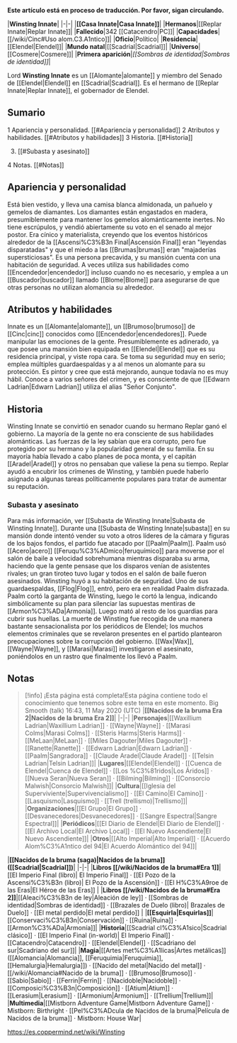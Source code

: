 **Este artículo está en proceso de traducción. Por favor, sigan circulando.**


|**Winsting Innate**|
|-|-|
|**[[Casa Innate\|Casa Innate]]**|
|**Hermanos**|[[Replar Innate\|Replar Innate]]|
|**Fallecido**|342 [[Catacendro\|PC]]|
|**Capacidades**|[[/wiki/Cinc#Uso alom.C3.A1ntico]]|
|**Oficio**|Político|
|**Residencia**|[[Elendel\|Elendel]]|
|**Mundo natal**|[[Scadrial\|Scadrial]]|
|**Universo**|[[Cosmere\|Cosmere]]|
|**Primera aparición**|*[[Sombras de identidad\|Sombras de identidad]]*|

Lord **Winsting Innate** es un [[Alomante\|alomante]] y miembro del Senado de [[Elendel\|Elendel]] en [[Scadrial\|Scadrial]]. Es el hermano de [[Replar Innate\|Replar Innate]], el gobernador de Elendel.

## Sumario

1 Apariencia y personalidad. [[#Apariencia y personalidad]] 
2 Atributos y habilidades. [[#Atributos y habilidades]] 
3 Historia. [[#Historia]] 

3. [[#Subasta y asesinato]] 


4 Notas. [[#Notas]] 


## Apariencia y personalidad
Está bien vestido, y lleva una camisa blanca almidonada, un pañuelo y gemelos de diamantes. Los diamantes están engastados en madera, presumiblemente para mantener los gemelos alománticamente inertes.
No tiene escrúpulos, y vendió abiertamente su voto en el senado al mejor postor. Era cínico y materialista, creyendo que los eventos históricos alrededor de la [[Ascensi%C3%B3n Final\|Ascensión Final]] eran "leyendas disparatadas" y que el miedo a las [[Brumas\|brumas]] eran "majaderías supersticiosas". Es una persona precavida, y su mansión cuenta con una habitación de seguridad. A veces utiliza sus habilidades como [[Encendedor\|encendedor]] incluso cuando no es necesario, y emplea a un [[Buscador\|buscador]] llamado [[Blome\|Blome]] para asegurarse de que otras personas no utilizan alomancia su alrededor.

## Atributos y habilidades
Innate es un [[Alomante\|alomante]], un [[Brumoso\|brumoso]] de [[Cinc\|cinc]] conocidos como [[Encendedor\|encendedores]]. Puede manipular las emociones de la gente. Presumiblemente es adinerado, ya que posee una mansión bien equipada en [[Elendel\|Elendel]] que es su residencia principal, y viste ropa cara. Se toma su seguridad muy en serio; emplea múltiples guardaespaldas y a al menos un alomante para su protección.
Es pintor y cree que está mejorando, aunque todavía no es muy hábil.
Conoce a varios señores del crimen, y es consciente de que [[Edwarn Ladrian\|Edwarn Ladrian]] utiliza el alias "Señor Conjunto".

## Historia
Winsting Innate se convirtió en senador cuando su hermano Replar ganó el gobierno. La mayoría de la gente no era consciente de sus habilidades alománticas. Las fuerzas de la ley sabían que era corrupto, pero fue protegido por su hermano y la popularidad general de su familia. En su mayoría había llevado a cabo planes de poca monta, y el capitán [[Aradel\|Aradel]] y otros no pensaban que valiese la pena su tiempo. Replar ayudó a encubrir los crímenes de Winsting, y también puede haberlo asignado a algunas tareas políticamente populares para tratar de aumentar su reputación.

### Subasta y asesinato
Para más información, ver [[Subasta de Winsting Innate\|Subasta de Winsting Innate]].
Durante una [[Subasta de Winsting Innate\|subasta]] en su mansión donde intentó vender su voto a otros líderes de la cámara y figuras de los bajos fondos, el partido fue atacado por [[Paalm\|Paalm]]. Paalm usó [[Acero\|acero]] [[Feruqu%C3%ADmico\|feruquímico]] para moverse por el salón de baile a velocidad sobrehumana mientras disparaba su arma, haciendo que la gente pensase que los disparos venían de asistentes rivales; un gran tiroteo tuvo lugar y todos en el salón de baile fueron asesinados. Winsting huyó a su habitación de seguridad. Uno de sus guardaespaldas, [[Flog\|Flog]], entró, pero era en realidad Paalm disfrazada. Paalm cortó la garganta de Winsting, luego le cortó la lengua, indicando simbólicamente su plan para silenciar las supuestas mentiras de [[Armon%C3%ADa\|Armonía]]. Luego mató al resto de los guardias para cubrir sus huellas.
La muerte de Winsting fue recogida de una manera bastante sensacionalista por los periódicos de Elendel; los muchos elementos criminales que se revelaron presentes en el partido plantearon preocupaciones sobre la corrupción del gobierno. [[Wax\|Wax]], [[Wayne\|Wayne]], y [[Marasi\|Marasi]] investigaron el asesinato, poniéndolos en un rastro que finalmente los llevó a Paalm.

## Notas

> [!info] ¡Esta página está completa!Esta página contiene todo el conocimiento que tenemos sobre este tema en este momento.
Big Smooth (talk) 16:43, 11 May 2020 (UTC)
|**[[Nacidos de la bruma Era 2\|Nacidos de la bruma Era 2]]**|
|-|-|
|**Personajes**|[[Waxillium Ladrian\|Waxillium Ladrian]] · [[Wayne\|Wayne]] · [[Marasi Colms\|Marasi Colms]] · [[Steris Harms\|Steris Harms]] · [[MeLaan\|MeLaan]] · [[Miles Dagouter\|Miles Dagouter]] · [[Ranette\|Ranette]] · [[Edwarn Ladrian\|Edwarn Ladrian]] · [[Paalm\|Sangradora]] · [[Claude Aradel\|Claude Aradel]] · [[Telsin Ladrian\|Telsin Ladrian]]|
|**Lugares**|[[Elendel\|Elendel]] · [[Cuenca de Elendel\|Cuenca de Elendel]] · [[Los %C3%81ridos\|Los Áridos]] · [[Nueva Seran\|Nueva Seran]] · [[Bilming\|Bilming]] · [[Consorcio Malwish\|Consorcio Malwish]]|
|**Cultura**|[[Iglesia del Superviviente\|Supervivencialismo]] · [[El Camino\|El Camino]] · [[Lasquismo\|Lasquismo]] · [[Trell (trellismo)\|Trellismo]]|
|**Organizaciones**|[[El Grupo\|El Grupo]] · [[Desvanecedores\|Desvanecedores]] · [[Sangre Espectral\|Sangre Espectral]]|
|**Periódicos**|[[El Diario de Elendel\|El Diario de Elendel]] · [[El Archivo Local\|El Archivo Local]] · [[El Nuevo Ascendiente\|El Nuevo Ascendiente]]|
|**Otros**|[[Alto Imperial\|Alto Imperial]] · [[Acuerdo Alom%C3%A1ntico del 94\|El Acuerdo Alomántico del 94]]|

|**[[Nacidos de la bruma (saga)\|Nacidos de la bruma]] ([[Scadrial\|Scadrial]])**|
|-|-|
|**Libros [[/wiki/Nacidos de la bruma#Era 1]]**|[[El Imperio Final (libro)\| El Imperio Final]] · [[El Pozo de la Ascensi%C3%B3n (libro)\| El Pozo de la Ascensión]] · [[El H%C3%A9roe de las Eras\|El Héroe de las Eras]] |
|**Libros [[/wiki/Nacidos de la bruma#Era 2]]**|[[Aleaci%C3%B3n de ley\|Aleación de ley]] · [[Sombras de identidad\|Sombras de identidad]] · [[Brazales de Duelo (libro)\| Brazales de Duelo]] · [[El metal perdido\|El metal perdido]]  |
|**[[Esquirla\|Esquirlas]]**|[[Conservaci%C3%B3n\|Conservación]] · [[Ruina\|Ruina]] · [[Armon%C3%ADa\|Armonía]]|
|**Historia**|[[Scadrial cl%C3%A1sico\|Scadrial clásico]] · [[El Imperio Final (in-world)\| El Imperio Final]] · [[Catacendro\|Catacendro]] · [[Elendel\|Elendel]] · [[Scadriano del sur\|Scadriano del sur]]|
|**Magia**|[[Artes met%C3%A1licas\|Artes metálicas]] ([[Alomancia\|Alomancia]], [[Feruquimia\|Feruquimia]], [[Hemalurgia\|Hemalurgia]]) · [[Nacido del metal\|Nacido del metal]] · [[/wiki/Alomancia#Nacido de la bruma]] · [[Brumoso\|Brumoso]] · [[Sabio\|Sabio]] · [[Ferrin\|Ferrin]] · [[Nacidoble\|Nacidoble]] · [[Composici%C3%B3n\|Composición]] · [[Atium\|Atium]] · [[Lerasium\|Lerasium]] · [[Armonium\|Armonium]] · [[Trellium\|Trellium]]|
|**Multimedia**|[[Mistborn Adventure Game\|Mistborn Adventure Game‎‎]] · Mistborn: Birthright · [[Pel%C3%ADcula de Nacidos de la bruma\|Película de Nacidos de la bruma]] · Mistborn: House War|



https://es.coppermind.net/wiki/Winsting